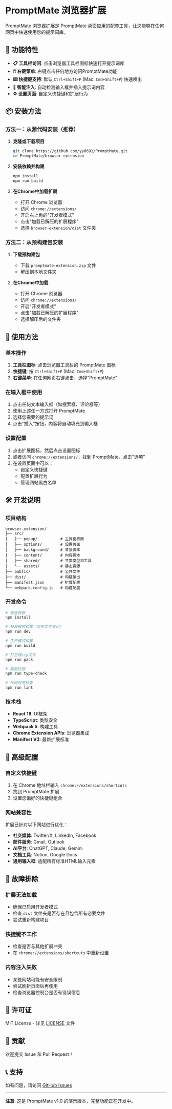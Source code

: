 # PromptMate 浏览器扩展

PromptMate 浏览器扩展是 PromptMate 桌面应用的配套工具，让您能够在任何网页中快速使用您的提示词库。

## 🎯 功能特性

- **📋 工具栏访问**: 点击浏览器工具栏图标快速打开提示词库
- **🖱️ 右键菜单**: 右键点击任何地方访问PromptMate功能  
- **⌨️ 快捷键支持**: 默认 `Ctrl+Shift+P` (Mac: `Cmd+Shift+P`) 快速唤出
- **🎯 智能注入**: 自动检测输入框并插入提示词内容
- **⚙️ 设置页面**: 自定义快捷键和扩展行为

## 📦 安装方法

### 方法一：从源代码安装（推荐）

1. **克隆或下载项目**
   ```bash
   git clone https://github.com/yy0691/PromptMate.git
   cd PromptMate/browser-extension
   ```

2. **安装依赖并构建**
   ```bash
   npm install
   npm run build
   ```

3. **在Chrome中加载扩展**
   - 打开 Chrome 浏览器
   - 访问 `chrome://extensions/`
   - 开启右上角的"开发者模式"
   - 点击"加载已解压的扩展程序"
   - 选择 `browser-extension/dist` 文件夹

### 方法二：从预构建包安装

1. **下载预构建包**
   - 下载 `promptmate-extension.zip` 文件
   - 解压到本地文件夹

2. **在Chrome中加载**
   - 打开 Chrome 浏览器
   - 访问 `chrome://extensions/`
   - 开启"开发者模式"
   - 点击"加载已解压的扩展程序"
   - 选择解压后的文件夹

## 🚀 使用方法

### 基本操作

1. **工具栏图标**: 点击浏览器工具栏的 PromptMate 图标
2. **快捷键**: 按 `Ctrl+Shift+P` (Mac: `Cmd+Shift+P`)
3. **右键菜单**: 在任何网页右键点击，选择"PromptMate"

### 在输入框中使用

1. 点击任何文本输入框（如搜索框、评论框等）
2. 使用上述任一方式打开 PromptMate
3. 选择您需要的提示词
4. 点击"插入"按钮，内容将自动填充到输入框

### 设置配置

1. 点击扩展图标，然后点击设置图标
2. 或者访问 `chrome://extensions/`，找到 PromptMate，点击"选项"
3. 在设置页面中可以：
   - 自定义快捷键
   - 配置扩展行为
   - 管理网站黑白名单

## 🛠️ 开发说明

### 项目结构

```
browser-extension/
├── src/
│   ├── popup/          # 主弹窗界面
│   ├── options/        # 设置页面
│   ├── background/     # 背景脚本
│   ├── content/        # 内容脚本
│   ├── shared/         # 共享类型和工具
│   └── assets/         # 静态资源
├── public/             # 公共文件
├── dist/               # 构建输出
├── manifest.json       # 扩展配置
└── webpack.config.js   # 构建配置
```

### 开发命令

```bash
# 安装依赖
npm install

# 开发模式构建（监听文件变化）
npm run dev

# 生产模式构建
npm run build

# 打包成zip文件
npm run pack

# 类型检查
npm run type-check

# 代码规范检查
npm run lint
```

### 技术栈

- **React 18**: UI框架
- **TypeScript**: 类型安全
- **Webpack 5**: 构建工具
- **Chrome Extension APIs**: 浏览器集成
- **Manifest V3**: 最新扩展标准

## 🔧 高级配置

### 自定义快捷键

1. 在 Chrome 地址栏输入 `chrome://extensions/shortcuts`
2. 找到 PromptMate 扩展
3. 设置您偏好的快捷键组合

### 网站兼容性

扩展已针对以下网站进行优化：
- **社交媒体**: Twitter/X, LinkedIn, Facebook
- **邮件服务**: Gmail, Outlook
- **AI平台**: ChatGPT, Claude, Gemini
- **文档工具**: Notion, Google Docs
- **通用输入框**: 适配所有标准HTML输入元素

## 🐛 故障排除

### 扩展无法加载
- 确保已启用开发者模式
- 检查 `dist` 文件夹是否存在且包含所有必要文件
- 尝试重新构建项目

### 快捷键不工作
- 检查是否与其他扩展冲突
- 在 `chrome://extensions/shortcuts` 中重新设置

### 内容注入失败
- 某些网站可能有安全限制
- 尝试刷新页面后再使用
- 检查浏览器控制台是否有错误信息

## 📄 许可证

MIT License - 详见 [LICENSE](../LICENSE) 文件

## 🤝 贡献

欢迎提交 Issue 和 Pull Request！

## 📞 支持

如有问题，请访问 [GitHub Issues](https://github.com/yy0691/PromptMate/issues)

---

**注意**: 这是 PromptMate v1.0 的演示版本，完整功能正在开发中。


